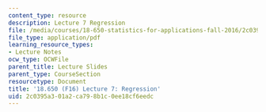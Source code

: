 ```yaml
---
content_type: resource
description: Lecture 7 Regression
file: /media/courses/18-650-statistics-for-applications-fall-2016/2c0395a301a2ca798b1c0ee18cf6eedc_MIT18_650F16_Regression.pdf
file_type: application/pdf
learning_resource_types:
- Lecture Notes
ocw_type: OCWFile
parent_title: Lecture Slides
parent_type: CourseSection
resourcetype: Document
title: '18.650 (F16) Lecture 7: Regression'
uid: 2c0395a3-01a2-ca79-8b1c-0ee18cf6eedc
---
```

